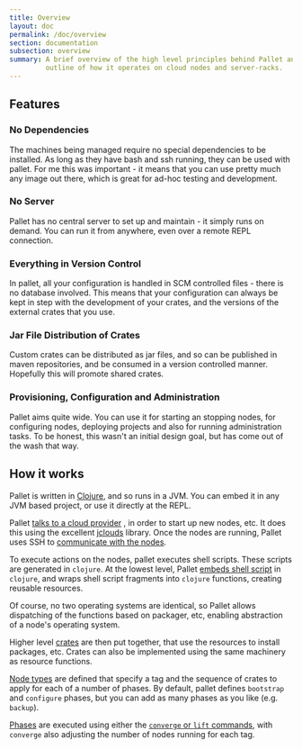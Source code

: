 ```yaml
---
title: Overview
layout: doc
permalink: /doc/overview
section: documentation
subsection: overview
summary: A brief overview of the high level principles behind Pallet and an
         outline of how it operates on cloud nodes and server-racks.
---
```


Features
--------

### No Dependencies

The machines being managed require no special
dependencies to be installed. As long as they have bash and ssh
running, they can be used with pallet. For me this was important - it
means that you can use pretty much any image out there, which is great
for ad-hoc testing and development.

### No Server

Pallet has no central server to set up and maintain - it simply runs
on demand. You can run it from anywhere, even over a remote REPL
connection.

### Everything in Version Control

In pallet, all your configuration is handled in SCM controlled files -
there is no database involved. This means that your configuration can
always be kept in step with the development of your crates, and the
versions of the external crates that you use.

### Jar File Distribution of Crates

Custom crates can be distributed as jar files, and so can be published
in maven repositories, and be consumed in a version controlled manner.
Hopefully this will promote shared crates.

### Provisioning, Configuration and Administration

Pallet aims quite wide. You can use it for starting an stopping nodes,
for configuring nodes, deploying projects and also for running
administration tasks. To be honest, this wasn't an initial design
goal, but has come out of the wash that way.

How it works
------------

Pallet is written in [Clojure](http://clojure.org), and so runs in a
JVM. You can embed it in any JVM based project, or use it directly at
the REPL.

Pallet [talks to a cloud provider]({{site.baseurl}}/doc/reference/providers) , in
order to start up new nodes, etc. It does this using the excellent
[jclouds](http://jclouds.org) library. Once the nodes are running,
Pallet uses SSH to
[communicate with the nodes]({{site.baseurl}}/doc/reference/node-push).

To execute actions on the nodes, pallet executes shell scripts. These
scripts are generated in `clojure`. At the lowest level, Pallet
[embeds shell script]({{site.baseurl}}/doc/reference/script) in `clojure`, and wraps
shell script fragments into `clojure` functions, creating reusable
resources.

Of course, no two operating systems are identical, so Pallet allows
dispatching of the functions based on packager, etc, enabling
abstraction of a node's operating system.

Higher level [crates]({{site.baseurl}}/doc/reference/crates) are then put together,
that use the resources to install packages, etc. Crates can also be
implemented using the same machinery as resource functions.

[Node types]({{site.baseurl}}/doc/reference/node-types) are defined that specify a tag
and the sequence of crates to apply for each of a number of phases. By
default, pallet defines `bootstrap` and `configure` phases, but you
can add as many phases as you like (e.g. `backup`).

[Phases]({{site.baseurl}}/doc/reference/phases) are executed using either the
[`converge` or `lift` commands]({{site.baseurl}}/doc/reference/operations), with
`converge` also adjusting the number of nodes running for each tag.
